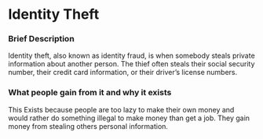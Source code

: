 <!DOCTYPE html>
<head>
<h1>Identity Theft</h1>
</head>
<body>

<h3>Brief Description</h3>
<p>Identity theft, also known as identity fraud, is when somebody steals private information about another person. The thief often steals their social security number, their credit card information, or their driver’s license numbers. 
</p>

<h3>What people gain from it and why it exists
</h3>
<p>This Exists because people are too lazy to make their own money and would rather do something illegal to make money than get a job. They gain money from stealing others personal information.
</p>

<h3></h3>
<p></p>

<h3></h3>
<p></p>

<h3></h3>
<p></p>

<h3></h3>
<p></p>

<h3></h3>
<p></p>


</body>